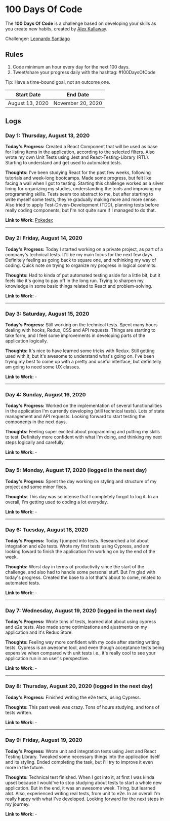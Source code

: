 # 100 Days Of Code
The **100 Days Of Code** is a challenge based on developing your skills as you create new habits, created by [Alex Kallaway](https://github.com/kallaway).

Challenger: [Leonardo Santiago](https://github.com/leossantiago/)

## Rules
1. Code minimum an hour every day for the next 100 days.
2. Tweet/share your progress daily with the hashtag: #100DaysOfCode

Tip: Have a time-bound goal, not an outcome one.

|  Start Date   | End Date     |
| ------------- | ------------ |
| August 13, 2020 | November 20, 2020 |

## Logs

### Day 1: Thursday, August 13, 2020

**Today's Progress:** Created a React Component that will be used as base for listing items in the application, according to the selected filters. Also wrote my own Unit Tests using Jest and React-Testing-Library (RTL). Starting to understand and get used to automated tests.

**Thoughts:** I've been studying React for the past few weeks, following tutorials and week-long bootcamps. Made some progress, but felt like facing a wall when I got to testing. Starting this challenge worked as a silver lining for organizing my studies, understanding the tools and improving my programming skills. Tests seem too abstract to me, but after starting to write myself some tests, they're gradually making more and more sense. Also tried to apply Test-Driven-Development (TDD), planning tests before really coding components, but I'm not quite sure if I managed to do that. 

**Link to Work:** [Pokedex](https://github.com/leossantiago/pokedex/commit/780a4c2e2519ae047c55ad76f8b1982242973e68)

---

### Day 2: Friday, August 14, 2020

**Today's Progress:** Today I started working on a private project, as part of a company's technical tests. It'll be my main focus for the next few days. Definitely feeling as going back to square one, and rethinking my way of coding. Quick note on trying to organize my progress in logical commits.

**Thoughts:** Had to kinda of put automated testing aside for a little bit, but it feels like it's going to pay off in the long run. Trying to sharpen my knowledge in some basic things related to React and problem-solving. 

**Link to Work:** -

---

### Day 3: Saturday, August 15, 2020

**Today's Progress:** Still working on the technical tests. Spent many hours dealing with hooks, Redux, CSS and API requests. Things are starting to take form, and I feel some improvements in developing parts of the application logically.

**Thoughts:** It's nice to have learned some tricks with Redux. Still getting used with it, but it's awesome to understand what's going on. I've been trying my best to come up with a pretty and useful interface, but definitelly am going to need some UX classes.

**Link to Work:** -

---

### Day 4: Sunday, August 16, 2020

**Today's Progress:** Worked on the implementation of several functionalities in the application I'm currently developing (still technical tests). Lots of state management and API requests. Looking forward to start testing the components in the next days.

**Thoughts:** Feeling super excited about programming and putting my skills to test. Definitely more confident with what I'm doing, and thinking my next steps logically and carefully.

**Link to Work:** -

---

### Day 5: Monday, August 17, 2020 (logged in the next day)

**Today's Progress:** Spent the day working on styling and structure of my project and some minor fixes.

**Thoughts:** This day was so intense that I completely forgot to log it. In an overall, I'm getting used to coding a lot everyday. 

**Link to Work:** -

---

### Day 6: Tuesday, August 18, 2020

**Today's Progress:** Today I jumped into tests. Researched a lot about integration and e2e tests. Wrote my first tests using Cypress, and am looking foward to finish the application I'm working on by the end of the week.

**Thoughts:** Worst day in terms of productivity since the start of the challenge, and also had to handle some personal stuff. But I'm glad with today's progress. Created the base to a lot that's about to come, related to automated tests.

**Link to Work:** -

---

### Day 7: Wednesday, August 19, 2020 (logged in the next day)

**Today's Progress:** Wrote tons of tests, learned alot about using cypress and e2e tests. Also made some optimizations and ajustments on my application and it's Redux Store.

**Thoughts:** Feeling way more confident with my code after starting writing tests. Cypress is an awesome tool, and even though acceptance tests being expensive when compared with unit tests i.e., it's really cool to see your application run in an user's perspective.

**Link to Work:** -

---

### Day 8: Thursday, August 20, 2020 (logged in the next day)

**Today's Progress:** Finished writing the e2e tests, using Cypress.

**Thoughts:** This past week was crazy. Tons of hours studying, and tons of tests written.

**Link to Work:** -

---

### Day 9: Friday, August 19, 2020

**Today's Progress:** Wrote unit and integration tests using Jest and React Testing Library. Tweaked some necessary things into the application itself and its styling. Ended completing the task, but i'll try to improve it even more in the future. 

**Thoughts:** Technical test finished. When I got into it, at first I was kinda upset because I would've to stop studying about tests to start a whole new application. But in the end, it was an awesome week. Tiring, but learned alot. Also, experienced writing real tests, from unit to e2e. In an overall I'm really happy with what I've developed. Looking forward for the next steps in my journey.

**Link to Work:** -
